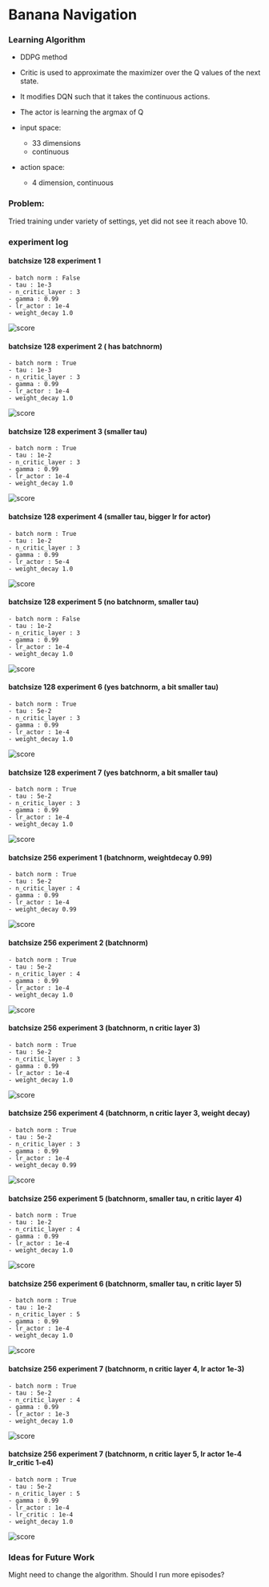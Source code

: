# Banana Navigation

### Learning Algorithm
- DDPG method
- Critic is used to approximate the maximizer over the Q values of the next state. 
- It modifies DQN such that it takes the continuous actions. 
- The actor is learning the argmax of Q

- input space: 
    - 33 dimensions
    - continuous
- action space: 
    - 4 dimension, continuous


### Problem:
Tried training under variety of settings, yet did not see it reach above 10.  

### experiment log

#### batchsize 128 experiment 1
    - batch norm : False
    - tau : 1e-3
    - n_critic_layer : 3
    - gamma : 0.99
    - lr_actor : 1e-4
    - weight_decay 1.0

![score](experiments/default_2019-03-30_01:10:12/scores.png&s=200)

#### batchsize 128 experiment 2 ( has batchnorm)
    - batch norm : True
    - tau : 1e-3
    - n_critic_layer : 3
    - gamma : 0.99
    - lr_actor : 1e-4
    - weight_decay 1.0

![score](experiments/use_bn_2019-03-30_01:13:53/scores.png&s=200)


#### batchsize 128 experiment 3 (smaller tau)
    - batch norm : True
    - tau : 1e-2
    - n_critic_layer : 3
    - gamma : 0.99
    - lr_actor : 1e-4
    - weight_decay 1.0

![score](experiments/use_bn_n_tau_1e-2_2019-03-30_01:36:33/scores.png&s=200)


#### batchsize 128 experiment 4 (smaller tau, bigger lr for actor)
    - batch norm : True
    - tau : 1e-2
    - n_critic_layer : 3
    - gamma : 0.99
    - lr_actor : 5e-4
    - weight_decay 1.0

![score](experiments/use_bn_n_lr_actor_5e-4_tau_1e-2_2019-03-30_01:36:47/scores.png&s=200)


#### batchsize 128 experiment 5 (no batchnorm, smaller tau)
    - batch norm : False
    - tau : 1e-2
    - n_critic_layer : 3
    - gamma : 0.99
    - lr_actor : 1e-4
    - weight_decay 1.0

![score](experiments/no_bn_n_tau_1e-2_2019-03-30_11:14:54/score.png&s=200)


#### batchsize 128 experiment 6 (yes batchnorm, a bit smaller tau)
    - batch norm : True
    - tau : 5e-2
    - n_critic_layer : 3
    - gamma : 0.99
    - lr_actor : 1e-4
    - weight_decay 1.0

![score](experiments/bn_n_tau_5e-2_2019-03-30_11:15:02/score.png&s=200)


#### batchsize 128 experiment 7 (yes batchnorm, a bit smaller tau)
    - batch norm : True
    - tau : 5e-2
    - n_critic_layer : 3
    - gamma : 0.99
    - lr_actor : 1e-4
    - weight_decay 1.0

![score](experiments/bn_n_tau_5e-2_2019-03-30_11:15:02/score.png&s=200)


#### batchsize 256 experiment 1 (batchnorm, weightdecay 0.99)
    - batch norm : True
    - tau : 5e-2
    - n_critic_layer : 4
    - gamma : 0.99
    - lr_actor : 1e-4
    - weight_decay 0.99

![score](experiments/bs_256_exp1_2019-03-30_16:01:58/score.png&s=200)

#### batchsize 256 experiment 2 (batchnorm)
    - batch norm : True
    - tau : 5e-2
    - n_critic_layer : 4
    - gamma : 0.99
    - lr_actor : 1e-4
    - weight_decay 1.0

![score](experiments/bs_256_exp2_2019-03-30_16:02:15/score.png&s=200)


#### batchsize 256 experiment 3 (batchnorm, n critic layer 3)
    - batch norm : True
    - tau : 5e-2
    - n_critic_layer : 3
    - gamma : 0.99
    - lr_actor : 1e-4
    - weight_decay 1.0

![score](experiments/bs_256_exp3_2019-03-30_16:02:23/score.png&s=200)


#### batchsize 256 experiment 4 (batchnorm, n critic layer 3, weight decay)
    - batch norm : True
    - tau : 5e-2
    - n_critic_layer : 3
    - gamma : 0.99
    - lr_actor : 1e-4
    - weight_decay 0.99

![score](experiments/bs_256_exp4_2019-03-30_16:04:38/score.png&s=200)


#### batchsize 256 experiment 5 (batchnorm, smaller tau, n critic layer 4)
    - batch norm : True
    - tau : 1e-2
    - n_critic_layer : 4
    - gamma : 0.99
    - lr_actor : 1e-4
    - weight_decay 1.0

![score](experiments/bs_256_exp5_2019-03-30_23:23:04/score.png&s=200)


#### batchsize 256 experiment 6 (batchnorm, smaller tau, n critic layer 5)
    - batch norm : True
    - tau : 1e-2
    - n_critic_layer : 5
    - gamma : 0.99
    - lr_actor : 1e-4
    - weight_decay 1.0

![score](experiments/bs_256_exp6_2019-03-30_23:23:22/score.png&s=200)

#### batchsize 256 experiment 7 (batchnorm, n critic layer 4, lr actor 1e-3)
    - batch norm : True
    - tau : 5e-2
    - n_critic_layer : 4
    - gamma : 0.99
    - lr_actor : 1e-3
    - weight_decay 1.0

![score](experiments/bs_256_exp7_2019-03-30_23:23:38/score.png&s=200)


#### batchsize 256 experiment 7 (batchnorm, n critic layer 5, lr actor 1e-4 lr_critic 1-e4)
    - batch norm : True
    - tau : 5e-2
    - n_critic_layer : 5
    - gamma : 0.99
    - lr_actor : 1e-4
    - lr_critic : 1e-4
    - weight_decay 1.0

![score](experiments/bs_256_exp8_2019-03-30_23:23:52/score.png&s=200)


### Ideas for Future Work
Might need to change the algorithm. Should I run more episodes?